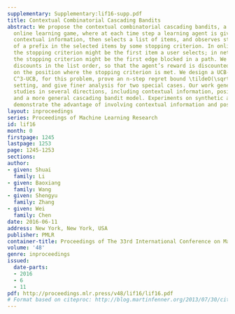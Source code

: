 ```yaml
---
supplementary: Supplementary:lif16-supp.pdf
title: Contextual Combinatorial Cascading Bandits
abstract: We propose the contextual combinatorial cascading bandits, a combinatorial
  online learning game, where at each time step a learning agent is given a set of
  contextual information, then selects a list of items, and observes stochastic outcomes
  of a prefix in the selected items by some stopping criterion. In online recommendation,
  the stopping criterion might be the first item a user selects; in network routing,
  the stopping criterion might be the first edge blocked in a path. We consider position
  discounts in the list order, so that the agent’s reward is discounted depending
  on the position where the stopping criterion is met. We design a UCB-type algorithm,
  C^3-UCB, for this problem, prove an n-step regret bound \tildeO(\sqrtn) in the general
  setting, and give finer analysis for two special cases. Our work generalizes existing
  studies in several directions, including contextual information, position discounts,
  and a more general cascading bandit model. Experiments on synthetic and real datasets
  demonstrate the advantage of involving contextual information and position discounts.
layout: inproceedings
series: Proceedings of Machine Learning Research
id: lif16
month: 0
firstpage: 1245
lastpage: 1253
page: 1245-1253
sections: 
author:
- given: Shuai
  family: Li
- given: Baoxiang
  family: Wang
- given: Shengyu
  family: Zhang
- given: Wei
  family: Chen
date: 2016-06-11
address: New York, New York, USA
publisher: PMLR
container-title: Proceedings of The 33rd International Conference on Machine Learning
volume: '48'
genre: inproceedings
issued:
  date-parts:
  - 2016
  - 6
  - 11
pdf: http://proceedings.mlr.press/v48/lif16/lif16.pdf
# Format based on citeproc: http://blog.martinfenner.org/2013/07/30/citeproc-yaml-for-bibliographies/
---
```

